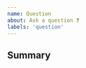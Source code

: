 ```yaml
---
name: Question
about: Ask a question ❓
labels: 'question'
---
```


## Summary

<!-- What do you need help with? -->

